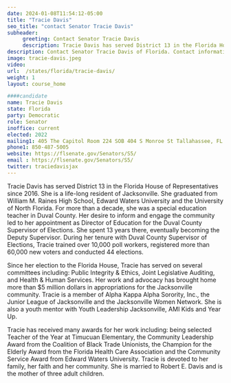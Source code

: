 ```yaml
---
date: 2024-01-08T11:54:12-05:00
title: "Tracie Davis"
seo_title: "contact Senator Tracie Davis"
subheader:
     greeting: Contact Senator Tracie Davis
     description: Tracie Davis has served District 13 in the Florida House of Representatives since 2016. She is a life-long resident of Jacksonville. She graduated from William M. Raines High School, Edward Waters University and the University of North Florida.
description: Contact Senator Tracie Davis of Florida. Contact information for Tracie Davis includes email address, phone number, and mailing address.
image: tracie-davis.jpeg
video:
url:  /states/florida/tracie-davis/
weight: 1
layout: course_home

####candidate
name: Tracie Davis
state: Florida
party: Democratic
role: Senator
inoffice: current
elected: 2022
mailing1: 405 The Capitol Room 224 SOB 404 S Monroe St Tallahassee, FL 32399-1100
phone1: 850-487-5005
website: https://flsenate.gov/Senators/S5/
email : https://flsenate.gov/Senators/S5/
twitter: traciedavisjax
---
```


Tracie Davis has served District 13 in the Florida House of Representatives since 2016. She is a life-long resident of Jacksonville. She graduated from William M. Raines High School, Edward Waters University and the University of North Florida. For more than a decade, she was a special education teacher in Duval County. Her desire to inform and engage the community led to her appointment as Director of Education for the Duval County Supervisor of Elections. She spent 13 years there, eventually becoming the Deputy Supervisor. During her tenure with Duval County Supervisor of Elections, Tracie trained over 10,000 poll workers, registered more than 60,000 new voters and conducted 44 elections.

Since her election to the Florida House, Tracie has served on several committees including: Public Integrity & Ethics, Joint Legislative Auditing, and Health & Human Services. Her work and advocacy has brought home more than  $5 million dollars in appropriations for the Jacksonville community. Tracie is a member of Alpha Kappa Alpha Sorority, Inc., the Junior League of Jacksonville and the Jacksonville Women Network. She is also a youth mentor with Youth Leadership Jacksonville, AMI Kids and Year Up.

Tracie has received many awards for her work including: being selected Teacher of the Year at Timucuan Elementary, the Community Leadership Award from the Coalition of Black Trade Unionists, the Champion for the Elderly Award from  the Florida Health Care Association and the Community Service Award from Edward Waters University. Tracie is devoted to her family, her faith and her community. She is married to Robert E. Davis and is the mother of three adult children.

